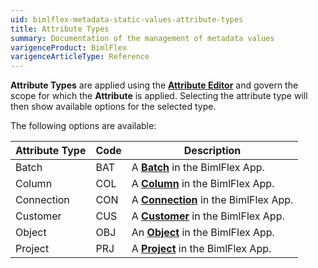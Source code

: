 ```yaml
---
uid: bimlflex-metadata-static-values-attribute-types
title: Attribute Types
summary: Documentation of the management of metadata values
varigenceProduct: BimlFlex
varigenceArticleType: Reference
---
```

<!--
Attribute Types
Header not included because it is used in different ways
-->
**Attribute Types** are applied using the [**Attribute Editor**](xref:bimlflex-attribute-editor) and govern the scope for which the **Attribute** is applied. Selecting the attribute type will then show available options for the selected type.

The following options are available:

| Attribute Type  | Code | Description                          |
| --------------- | ---- | ------------------------------------ |
| Batch           | BAT  | A [**Batch**](xref:bimlflex-reference-documentation-Batches) in the BimlFlex App.      |
| Column          | COL  | A [**Column**](xref:bimlflex-reference-documentation-Columns) in the BimlFlex App.     |
| Connection      | CON  | A [**Connection**](xref:bimlflex-reference-documentation-Connections) in the BimlFlex App. |
| Customer        | CUS  | A [**Customer**](xref:bimlflex-reference-documentation-Customers) in the BimlFlex App.   |
| Object          | OBJ  | An [**Object**](xref:bimlflex-reference-documentation-Objects) in the BimlFlex App.    |
| Project         | PRJ  | A [**Project**](xref:bimlflex-reference-documentation-Projects) in the BimlFlex App.    |
